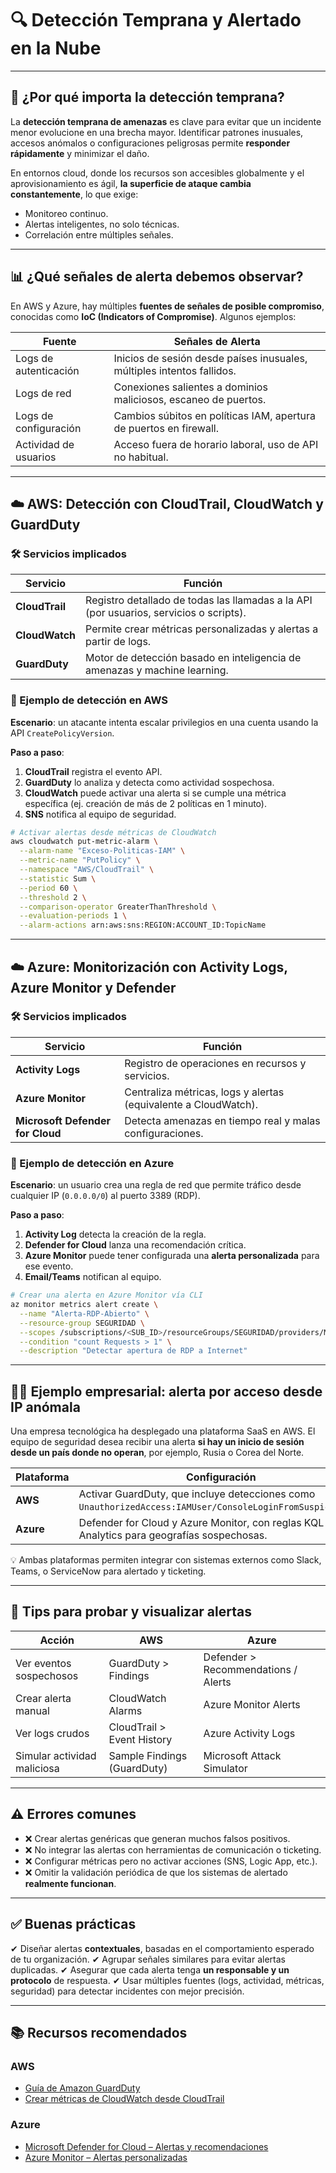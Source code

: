 # 🔍 Detección Temprana y Alertado en la Nube

---

## 🧭 ¿Por qué importa la detección temprana?

La **detección temprana de amenazas** es clave para evitar que un incidente menor evolucione en una brecha mayor. Identificar patrones inusuales, accesos anómalos o configuraciones peligrosas permite **responder rápidamente** y minimizar el daño.

En entornos cloud, donde los recursos son accesibles globalmente y el aprovisionamiento es ágil, **la superficie de ataque cambia constantemente**, lo que exige:

* Monitoreo continuo.
* Alertas inteligentes, no solo técnicas.
* Correlación entre múltiples señales.

---

## 📊 ¿Qué señales de alerta debemos observar?

En AWS y Azure, hay múltiples **fuentes de señales de posible compromiso**, conocidas como **IoC (Indicators of Compromise)**. Algunos ejemplos:

| Fuente                | Señales de Alerta                                                      |
| --------------------- | ---------------------------------------------------------------------- |
| Logs de autenticación | Inicios de sesión desde países inusuales, múltiples intentos fallidos. |
| Logs de red           | Conexiones salientes a dominios maliciosos, escaneo de puertos.        |
| Logs de configuración | Cambios súbitos en políticas IAM, apertura de puertos en firewall.     |
| Actividad de usuarios | Acceso fuera de horario laboral, uso de API no habitual.               |

---

## ☁️ AWS: Detección con CloudTrail, CloudWatch y GuardDuty

### 🛠️ Servicios implicados

| Servicio       | Función                                                                                |
| -------------- | -------------------------------------------------------------------------------------- |
| **CloudTrail** | Registro detallado de todas las llamadas a la API (por usuarios, servicios o scripts). |
| **CloudWatch** | Permite crear métricas personalizadas y alertas a partir de logs.                      |
| **GuardDuty**  | Motor de detección basado en inteligencia de amenazas y machine learning.              |

### 🧪 Ejemplo de detección en AWS

**Escenario**: un atacante intenta escalar privilegios en una cuenta usando la API `CreatePolicyVersion`.

**Paso a paso**:

1. **CloudTrail** registra el evento API.
2. **GuardDuty** lo analiza y detecta como actividad sospechosa.
3. **CloudWatch** puede activar una alerta si se cumple una métrica específica (ej. creación de más de 2 políticas en 1 minuto).
4. **SNS** notifica al equipo de seguridad.

```bash
# Activar alertas desde métricas de CloudWatch
aws cloudwatch put-metric-alarm \
  --alarm-name "Exceso-Politicas-IAM" \
  --metric-name "PutPolicy" \
  --namespace "AWS/CloudTrail" \
  --statistic Sum \
  --period 60 \
  --threshold 2 \
  --comparison-operator GreaterThanThreshold \
  --evaluation-periods 1 \
  --alarm-actions arn:aws:sns:REGION:ACCOUNT_ID:TopicName
```

---

## ☁️ Azure: Monitorización con Activity Logs, Azure Monitor y Defender

### 🛠️ Servicios implicados

| Servicio                         | Función                                                         |
| -------------------------------- | --------------------------------------------------------------- |
| **Activity Logs**                | Registro de operaciones en recursos y servicios.                |
| **Azure Monitor**                | Centraliza métricas, logs y alertas (equivalente a CloudWatch). |
| **Microsoft Defender for Cloud** | Detecta amenazas en tiempo real y malas configuraciones.        |

### 🧪 Ejemplo de detección en Azure

**Escenario**: un usuario crea una regla de red que permite tráfico desde cualquier IP (`0.0.0.0/0`) al puerto 3389 (RDP).

**Paso a paso**:

1. **Activity Log** detecta la creación de la regla.
2. **Defender for Cloud** lanza una recomendación crítica.
3. **Azure Monitor** puede tener configurada una **alerta personalizada** para ese evento.
4. **Email/Teams** notifican al equipo.

```bash
# Crear una alerta en Azure Monitor vía CLI
az monitor metrics alert create \
  --name "Alerta-RDP-Abierto" \
  --resource-group SEGURIDAD \
  --scopes /subscriptions/<SUB_ID>/resourceGroups/SEGURIDAD/providers/Microsoft.Network/networkSecurityGroups/NSG-Ejemplo \
  --condition "count Requests > 1" \
  --description "Detectar apertura de RDP a Internet"
```

---

## 🧑‍💼 Ejemplo empresarial: alerta por acceso desde IP anómala

Una empresa tecnológica ha desplegado una plataforma SaaS en AWS. El equipo de seguridad desea recibir una alerta **si hay un inicio de sesión desde un país donde no operan**, por ejemplo, Rusia o Corea del Norte.

| Plataforma | Configuración                                                                                              |
| ---------- | ---------------------------------------------------------------------------------------------------------- |
| **AWS**    | Activar GuardDuty, que incluye detecciones como `UnauthorizedAccess:IAMUser/ConsoleLoginFromSuspiciousIP`. |
| **Azure**  | Defender for Cloud y Azure Monitor, con reglas KQL en Log Analytics para geografías sospechosas.           |

💡 Ambas plataformas permiten integrar con sistemas externos como Slack, Teams, o ServiceNow para alertado y ticketing.

---

## 🧪 Tips para probar y visualizar alertas

| Acción                      | AWS                         | Azure                               |
| --------------------------- | --------------------------- | ----------------------------------- |
| Ver eventos sospechosos     | GuardDuty > Findings        | Defender > Recommendations / Alerts |
| Crear alerta manual         | CloudWatch Alarms           | Azure Monitor Alerts                |
| Ver logs crudos             | CloudTrail > Event History  | Azure Activity Logs                 |
| Simular actividad maliciosa | Sample Findings (GuardDuty) | Microsoft Attack Simulator          |

---

## ⚠️ Errores comunes

* ❌ Crear alertas genéricas que generan muchos falsos positivos.
* ❌ No integrar las alertas con herramientas de comunicación o ticketing.
* ❌ Configurar métricas pero no activar acciones (SNS, Logic App, etc.).
* ❌ Omitir la validación periódica de que los sistemas de alertado **realmente funcionan**.

---

## ✅ Buenas prácticas

✔ Diseñar alertas **contextuales**, basadas en el comportamiento esperado de tu organización.
✔ Agrupar señales similares para evitar alertas duplicadas.
✔ Asegurar que cada alerta tenga **un responsable y un protocolo** de respuesta.
✔ Usar múltiples fuentes (logs, actividad, métricas, seguridad) para detectar incidentes con mejor precisión.

---

## 📚 Recursos recomendados

### AWS

* [Guía de Amazon GuardDuty](https://docs.aws.amazon.com/guardduty/latest/ug/what-is-guardduty.html)
* [Crear métricas de CloudWatch desde CloudTrail](https://docs.aws.amazon.com/awscloudtrail/latest/userguide/cloudwatch-alarms-for-cloudtrail.html)

### Azure

* [Microsoft Defender for Cloud – Alertas y recomendaciones](https://learn.microsoft.com/en-us/azure/defender-for-cloud/recommendations-reference)
* [Azure Monitor – Alertas personalizadas](https://learn.microsoft.com/en-us/azure/azure-monitor/alerts/alerts-overview)